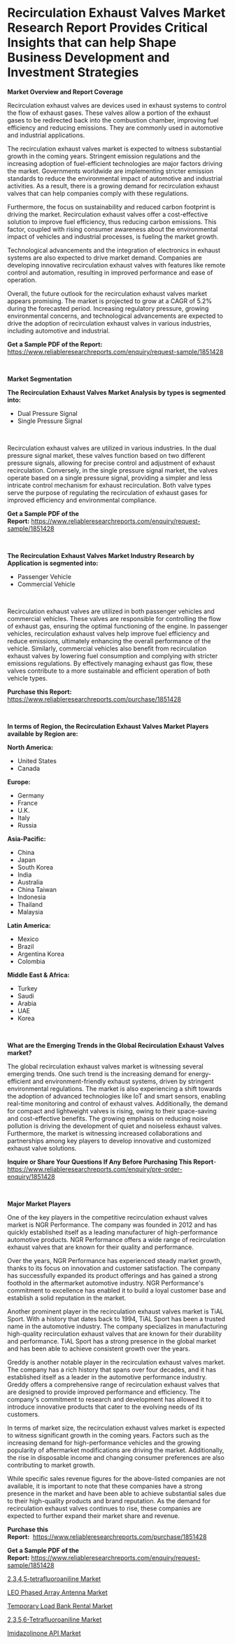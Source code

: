<p><h1>Recirculation Exhaust Valves Market Research Report Provides Critical Insights that can help Shape Business Development and Investment Strategies</h1></p><p><strong>Market Overview and Report Coverage</strong></p>
<p><p>Recirculation exhaust valves are devices used in exhaust systems to control the flow of exhaust gases. These valves allow a portion of the exhaust gases to be redirected back into the combustion chamber, improving fuel efficiency and reducing emissions. They are commonly used in automotive and industrial applications.</p><p>The recirculation exhaust valves market is expected to witness substantial growth in the coming years. Stringent emission regulations and the increasing adoption of fuel-efficient technologies are major factors driving the market. Governments worldwide are implementing stricter emission standards to reduce the environmental impact of automotive and industrial activities. As a result, there is a growing demand for recirculation exhaust valves that can help companies comply with these regulations.</p><p>Furthermore, the focus on sustainability and reduced carbon footprint is driving the market. Recirculation exhaust valves offer a cost-effective solution to improve fuel efficiency, thus reducing carbon emissions. This factor, coupled with rising consumer awareness about the environmental impact of vehicles and industrial processes, is fueling the market growth.</p><p>Technological advancements and the integration of electronics in exhaust systems are also expected to drive market demand. Companies are developing innovative recirculation exhaust valves with features like remote control and automation, resulting in improved performance and ease of operation.</p><p>Overall, the future outlook for the recirculation exhaust valves market appears promising. The market is projected to grow at a CAGR of 5.2% during the forecasted period. Increasing regulatory pressure, growing environmental concerns, and technological advancements are expected to drive the adoption of recirculation exhaust valves in various industries, including automotive and industrial.</p></p>
<p><strong>Get a Sample PDF of the Report:</strong> <a href="https://www.reliableresearchreports.com/enquiry/request-sample/1851428">https://www.reliableresearchreports.com/enquiry/request-sample/1851428</a></p>
<p>&nbsp;</p>
<p><strong>Market Segmentation</strong></p>
<p><strong>The Recirculation Exhaust Valves Market Analysis by types is segmented into:</strong></p>
<p><ul><li>Dual Pressure Signal</li><li>Single Pressure Signal</li></ul></p>
<p>&nbsp;</p>
<p><p>Recirculation exhaust valves are utilized in various industries. In the dual pressure signal market, these valves function based on two different pressure signals, allowing for precise control and adjustment of exhaust recirculation. Conversely, in the single pressure signal market, the valves operate based on a single pressure signal, providing a simpler and less intricate control mechanism for exhaust recirculation. Both valve types serve the purpose of regulating the recirculation of exhaust gases for improved efficiency and environmental compliance.</p></p>
<p><strong>Get a Sample PDF of the Report:</strong>&nbsp;<a href="https://www.reliableresearchreports.com/enquiry/request-sample/1851428">https://www.reliableresearchreports.com/enquiry/request-sample/1851428</a></p>
<p>&nbsp;</p>
<p><strong>The Recirculation Exhaust Valves Market Industry Research by Application is segmented into:</strong></p>
<p><ul><li>Passenger Vehicle</li><li>Commercial Vehicle</li></ul></p>
<p>&nbsp;</p>
<p><p>Recirculation exhaust valves are utilized in both passenger vehicles and commercial vehicles. These valves are responsible for controlling the flow of exhaust gas, ensuring the optimal functioning of the engine. In passenger vehicles, recirculation exhaust valves help improve fuel efficiency and reduce emissions, ultimately enhancing the overall performance of the vehicle. Similarly, commercial vehicles also benefit from recirculation exhaust valves by lowering fuel consumption and complying with stricter emissions regulations. By effectively managing exhaust gas flow, these valves contribute to a more sustainable and efficient operation of both vehicle types.</p></p>
<p><strong>Purchase this Report:</strong>&nbsp; <a href="https://www.reliableresearchreports.com/purchase/1851428">https://www.reliableresearchreports.com/purchase/1851428</a></p>
<p>&nbsp;</p>
<p><strong>In terms of Region, the Recirculation Exhaust Valves Market Players available by Region are:</strong></p>
<p>
    <p> <strong> North America: </strong>
        <ul>
            <li>United States</li>
            <li>Canada</li>
        </ul>
        </p> 
    <p> <strong> Europe: </strong>
        <ul>
            <li>Germany</li>
            <li>France</li>
            <li>U.K.</li>
            <li>Italy</li>
            <li>Russia</li>
        </ul>
        </p> 
    <p> <strong> Asia-Pacific: </strong>
        <ul>
            <li>China</li>
            <li>Japan</li>
            <li>South Korea</li>
            <li>India</li>
            <li>Australia</li>
            <li>China Taiwan</li>
            <li>Indonesia</li>
            <li>Thailand</li>
            <li>Malaysia</li>
        </ul>
        </p> 
    <p> <strong> Latin America: </strong>
        <ul>
            <li>Mexico</li>
            <li>Brazil</li>
            <li>Argentina Korea</li>
            <li>Colombia</li>
        </ul>
        </p> 
    <p> <strong> Middle East & Africa: </strong>
        <ul>
            <li>Turkey</li>
            <li>Saudi</li>
            <li>Arabia</li>
            <li>UAE</li>
            <li>Korea</li>
        </ul>
    </p>
    </p>
<p>&nbsp;</p>
<p><strong>What are the Emerging Trends in the Global Recirculation Exhaust Valves market?</strong></p>
<p><p>The global recirculation exhaust valves market is witnessing several emerging trends. One such trend is the increasing demand for energy-efficient and environment-friendly exhaust systems, driven by stringent environmental regulations. The market is also experiencing a shift towards the adoption of advanced technologies like IoT and smart sensors, enabling real-time monitoring and control of exhaust valves. Additionally, the demand for compact and lightweight valves is rising, owing to their space-saving and cost-effective benefits. The growing emphasis on reducing noise pollution is driving the development of quiet and noiseless exhaust valves. Furthermore, the market is witnessing increased collaborations and partnerships among key players to develop innovative and customized exhaust valve solutions.</p></p>
<p><strong>Inquire or Share Your Questions If Any Before Purchasing This Report</strong>- <a href="https://www.reliableresearchreports.com/enquiry/pre-order-enquiry/1851428">https://www.reliableresearchreports.com/enquiry/pre-order-enquiry/1851428</a></p>
<p>&nbsp;</p>
<p><strong>Major Market Players</strong></p>
<p><p>One of the key players in the competitive recirculation exhaust valves market is NGR Performance. The company was founded in 2012 and has quickly established itself as a leading manufacturer of high-performance automotive products. NGR Performance offers a wide range of recirculation exhaust valves that are known for their quality and performance.</p><p>Over the years, NGR Performance has experienced steady market growth, thanks to its focus on innovation and customer satisfaction. The company has successfully expanded its product offerings and has gained a strong foothold in the aftermarket automotive industry. NGR Performance's commitment to excellence has enabled it to build a loyal customer base and establish a solid reputation in the market.</p><p>Another prominent player in the recirculation exhaust valves market is TiAL Sport. With a history that dates back to 1994, TiAL Sport has been a trusted name in the automotive industry. The company specializes in manufacturing high-quality recirculation exhaust valves that are known for their durability and performance. TiAL Sport has a strong presence in the global market and has been able to achieve consistent growth over the years.</p><p>Greddy is another notable player in the recirculation exhaust valves market. The company has a rich history that spans over four decades, and it has established itself as a leader in the automotive performance industry. Greddy offers a comprehensive range of recirculation exhaust valves that are designed to provide improved performance and efficiency. The company's commitment to research and development has allowed it to introduce innovative products that cater to the evolving needs of its customers.</p><p>In terms of market size, the recirculation exhaust valves market is expected to witness significant growth in the coming years. Factors such as the increasing demand for high-performance vehicles and the growing popularity of aftermarket modifications are driving the market. Additionally, the rise in disposable income and changing consumer preferences are also contributing to market growth.</p><p>While specific sales revenue figures for the above-listed companies are not available, it is important to note that these companies have a strong presence in the market and have been able to achieve substantial sales due to their high-quality products and brand reputation. As the demand for recirculation exhaust valves continues to rise, these companies are expected to further expand their market share and revenue.</p></p>
<p><strong>Purchase this Report:</strong>&nbsp;&nbsp;<a href="https://www.reliableresearchreports.com/purchase/1851428">https://www.reliableresearchreports.com/purchase/1851428</a></p>
<p></p>
<p><strong>Get a Sample PDF of the Report:</strong>&nbsp;<a href="https://www.reliableresearchreports.com/enquiry/request-sample/1851428">https://www.reliableresearchreports.com/enquiry/request-sample/1851428</a></p>
<p><p><a href="https://medium.com/@aliwilldvm/2-3-4-5-tetrafluoroaniline-market-analysis-and-sze-forecasted-for-period-from-2023-to-2030-1279969eb825">2,3,4,5-tetrafluoroaniline Market</a></p><p><a href="https://www.linkedin.com/pulse/decoding-leo-phased-array-antenna-market-deep-dive-latest-4yluf/">LEO Phased Array Antenna Market</a></p><p><a href="https://www.linkedin.com/pulse/temporary-load-bank-rental-market-insights-players-forecast-yujtf/">Temporary Load Bank Rental Market</a></p><p><a href="https://medium.com/@dinafritsch/2-3-5-6-tetrafluoroaniline-market-outlook-industry-overview-and-forecast-2023-to-2030-e064e32ea85d">2,3,5,6-Tetrafluoroaniline Market</a></p><p><a href="https://www.linkedin.com/pulse/imidazolinone-api-market-insights-players-forecast-z5g5f/">Imidazolinone API Market</a></p></p>